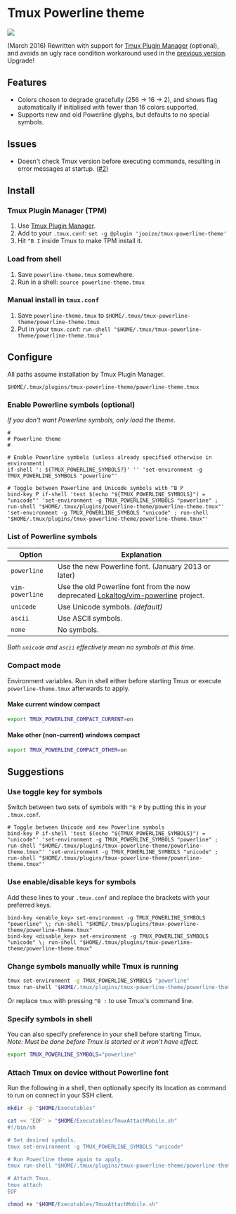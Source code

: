 Tmux Powerline theme
====================

![](https://i.imgur.com/oqLvFf7.gif)

(March 2016) Rewritten with support for [Tmux Plugin Manager](https://github.com/tmux-plugins/tpm) (optional), and avoids an ugly race condition workaround used in the [previous version](https://github.com/jooize/tmux-powerline-theme/tree/native). Upgrade!

## Features

- Colors chosen to degrade gracefully (256 → 16 → 2), and shows flag automatically if initialised with fewer than 16 colors supported.
- Supports new and old Powerline glyphs, but defaults to no special symbols.

## Issues

- Doesn't check Tmux version before executing commands, resulting in error messages at startup. ([#2](https://github.com/jooize/tmux-powerline-theme/issues/2))

## Install

### Tmux Plugin Manager (TPM)

1. Use [Tmux Plugin Manager](https://github.com/tmux-plugins/tpm).
2. Add to your `.tmux.conf`: `set -g @plugin 'jooize/tmux-powerline-theme'`
3. Hit `^B I` inside Tmux to make TPM install it.

### Load from shell

1. Save `powerline-theme.tmux` somewhere.
2. Run in a shell: `source powerline-theme.tmux`

### Manual install in `tmux.conf`

1. Save `powerline-theme.tmux` to `$HOME/.tmux/tmux-powerline-theme/powerline-theme.tmux`
2. Put in your `tmux.conf`: `run-shell "$HOME/.tmux/tmux-powerline-theme/powerline-theme.tmux"`

## Configure

All paths assume installation by Tmux Plugin Manager.

```
$HOME/.tmux/plugins/tmux-powerline-theme/powerline-theme.tmux
```

### Enable Powerline symbols (optional)

*If you don't want Powerline symbols, only load the theme.*

```tmux
#
# Powerline theme
#

# Enable Powerline symbols (unless already specified otherwise in environment)
if-shell ': ${TMUX_POWERLINE_SYMBOLS?}' '' 'set-environment -g TMUX_POWERLINE_SYMBOLS "powerline"'

# Toggle between Powerline and Unicode symbols with ^B P
bind-key P if-shell 'test $(echo "${TMUX_POWERLINE_SYMBOLS}") = "unicode"' 'set-environment -g TMUX_POWERLINE_SYMBOLS "powerline" ; run-shell "$HOME/.tmux/plugins/powerline-theme/powerline-theme.tmux"' 'set-environment -g TMUX_POWERLINE_SYMBOLS "unicode" ; run-shell "$HOME/.tmux/plugins/tmux-powerline-theme/powerline-theme.tmux"'
```

### List of Powerline symbols

| Option          | Explanation
| --------------- | -----------
| `powerline`     | Use the new Powerline font. (January 2013 or later)
| `vim-powerline` | Use the old Powerline font from the now deprecated [Lokaltog/vim-powerline](https://github.com/Lokaltog/vim-powerline) project.
| `unicode`       | Use Unicode symbols. *(default)*
| `ascii`         | Use ASCII symbols.
| `none`          | No symbols.

*Both `unicode` and `ascii` effectively mean no symbols at this time.*

### Compact mode

Environment variables. Run in shell either before starting Tmux or execute `powerline-theme.tmux` afterwards to apply.

#### Make current window compact

```sh
export TMUX_POWERLINE_COMPACT_CURRENT=on
```

#### Make other (non-current) windows compact

```sh
export TMUX_POWERLINE_COMPACT_OTHER=on
```

## Suggestions

### Use toggle key for symbols

Switch between two sets of symbols with `^B P` by putting this in your `.tmux.conf`.

```tmux
# Toggle between Unicode and new Powerline symbols
bind-key P if-shell 'test $(echo "${TMUX_POWERLINE_SYMBOLS}") = "unicode"' 'set-environment -g TMUX_POWERLINE_SYMBOLS "powerline" ; run-shell "$HOME/.tmux/plugins/tmux-powerline-theme/powerline-theme.tmux"' 'set-environment -g TMUX_POWERLINE_SYMBOLS "unicode" ; run-shell "$HOME/.tmux/plugins/tmux-powerline-theme/powerline-theme.tmux"'
```

### Use enable/disable keys for symbols

Add these lines to your `.tmux.conf` and replace the brackets with your preferred keys.

```tmux
bind-key <enable_key> set-environment -g TMUX_POWERLINE_SYMBOLS "powerline" \; run-shell "$HOME/.tmux/plugins/tmux-powerline-theme/powerline-theme.tmux"
bind-key <disable_key> set-environment -g TMUX_POWERLINE_SYMBOLS "unicode" \; run-shell "$HOME/.tmux/plugins/tmux-powerline-theme/powerline-theme.tmux"
```

### Change symbols manually while Tmux is running

```sh
tmux set-environment -g TMUX_POWERLINE_SYMBOLS "powerline"
tmux run-shell "$HOME/.tmux/plugins/tmux-powerline-theme/powerline-theme.tmux"
```

Or replace `tmux` with pressing `^B :` to use Tmux's command line.

### Specify symbols in shell

You can also specify preference in your shell before starting Tmux.  
*Note: Must be done before Tmux is started or it won't have effect.*

```sh
export TMUX_POWERLINE_SYMBOLS="powerline"
```

### Attach Tmux on device without Powerline font

Run the following in a shell, then optionally specify its location as command to run on connect in your SSH client.

```sh
mkdir -p "$HOME/Executables"

cat << 'EOF' > "$HOME/Executables/TmuxAttachMobile.sh"
#!/bin/sh

# Set desired symbols.
tmux set-environment -g TMUX_POWERLINE_SYMBOLS "unicode"

# Run Powerline theme again to apply.
tmux run-shell "$HOME/.tmux/plugins/tmux-powerline-theme/powerline-theme.tmux"

# Attach Tmux.
tmux attach
EOF

chmod +x "$HOME/Executables/TmuxAttachMobile.sh"
```

